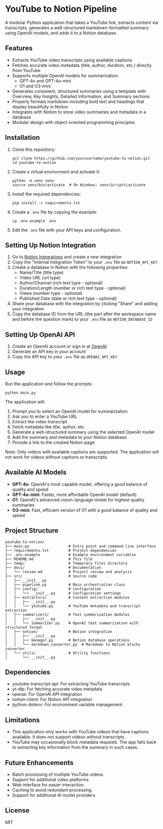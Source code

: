 # YouTube to Notion Pipeline

A modular Python application that takes a YouTube link, extracts content via transcripts, generates a well-structured markdown-formatted summary using OpenAI models, and adds it to a Notion database.

## Features

- Extracts YouTube video transcripts using available captions
- Fetches accurate video metadata (title, author, duration, etc.) directly from YouTube
- Supports multiple OpenAI models for summarization:
  - GPT-4o and GPT-4o-mini
  - O1 and O3-mini
- Generates consistent, structured summaries using a template with Overview, Key Insights, Detailed Information, and Summary sections
- Properly formats markdown including bold text and headings that display beautifully in Notion
- Integrates with Notion to store video summaries and metadata in a database
- Modular design with object-oriented programming principles

## Installation

1. Clone this repository:
   ```
   git clone https://github.com/yourusername/youtube-to-notion.git
   cd youtube-to-notion
   ```

2. Create a virtual environment and activate it:
   ```
   python -m venv venv
   source venv/bin/activate  # On Windows: venv\Scripts\activate
   ```

3. Install the required dependencies:
   ```
   pip install -r requirements.txt
   ```

4. Create a `.env` file by copying the example:
   ```
   cp .env.example .env
   ```

5. Edit the `.env` file with your API keys and configuration.

## Setting Up Notion Integration

1. Go to [Notion Integrations](https://www.notion.so/my-integrations) and create a new integration
2. Copy the "Internal Integration Token" to your `.env` file as `NOTION_API_KEY`
3. Create a database in Notion with the following properties:
   - Name/Title (title type)
   - Video URL (url type)
   - Author/Channel (rich text type - optional)
   - Duration/Length (number or rich text type - optional)
   - Views (number type - optional)
   - Published Date (date or rich text type - optional)
4. Share your database with the integration by clicking "Share" and adding your integration
5. Copy the database ID from the URL (the part after the workspace name and before the question mark) to your `.env` file as `NOTION_DATABASE_ID`

## Setting Up OpenAI API

1. Create an OpenAI account or sign in at [OpenAI](https://platform.openai.com/)
2. Generate an API key in your account
3. Copy the API key to your `.env` file as `OPENAI_API_KEY`

## Usage

Run the application and follow the prompts:

```
python main.py
```

The application will:
1. Prompt you to select an OpenAI model for summarization
2. Ask you to enter a YouTube URL
3. Extract the video transcript
4. Fetch metadata like title, author, etc.
5. Generate a well-structured summary using the selected OpenAI model
6. Add the summary and metadata to your Notion database
7. Provide a link to the created Notion page

Note: Only videos with available captions are supported. The application will not work for videos without captions or transcripts.

## Available AI Models

- **GPT-4o**: OpenAI's most capable model, offering a good balance of quality and speed
- **GPT-4o-mini**: Faster, more affordable OpenAI model (default)
- **O1**: OpenAI's advanced vision-language model for highest quality summaries
- **O3-mini**: Fast, efficient version of O1 with a good balance of quality and speed

## Project Structure

```
youtube-to-notion/
├── main.py                  # Entry point and command-line interface
├── requirements.txt         # Project dependencies
├── .env.example             # Example environment variables
├── README.md                # This file
├── temp/                    # Temporary files directory
├── docs/                    # Documentation
│   └── review.md            # Project review and analysis
├── src/                     # Source code
│   ├── __init__.py
│   ├── pipeline.py          # Main orchestration class
│   ├── config/              # Configuration
│   │   └── __init__.py      # Configuration settings
│   ├── extractors/          # Content extraction modules
│   │   ├── __init__.py
│   │   └── youtube.py       # YouTube metadata and transcript extraction
│   ├── summarizers/         # Text summarization modules
│   │   ├── __init__.py
│   │   └── summarizer.py    # OpenAI text summarization with structured format
│   ├── notion/              # Notion integration
│   │   ├── __init__.py
│   │   ├── manager.py       # Notion database operations
│   │   └── markdown_converter.py  # Markdown to Notion blocks converter
│   └── utils/               # Utility functions
│       └── __init__.py
```

## Dependencies

- youtube-transcript-api: For extracting YouTube transcripts
- yt-dlp: For fetching accurate video metadata
- openai: For OpenAI API integration
- notion-client: For Notion API integration
- python-dotenv: For environment variable management

## Limitations

- This application only works with YouTube videos that have captions available. It does not support videos without transcripts.
- YouTube may occasionally block metadata requests. The app falls back to extracting key information from the summary in such cases.

## Future Enhancements

- Batch processing of multiple YouTube videos
- Support for additional video platforms
- Web interface for easier interaction
- Caching to avoid redundant processing
- Support for additional AI model providers

## License

MIT 